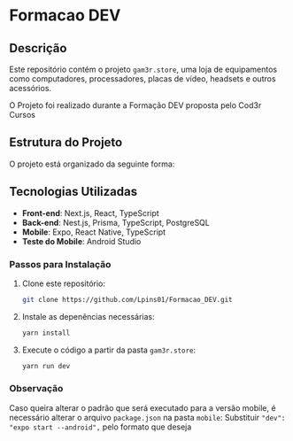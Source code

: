 # Formacao DEV

## Descrição
Este repositório contém o projeto `gam3r.store`, uma loja de equipamentos como computadores, processadores, placas de vídeo, headsets e outros acessórios.

O Projeto foi realizado durante a Formação DEV proposta pelo Cod3r Cursos

## Estrutura do Projeto
O projeto está organizado da seguinte forma:

## Tecnologias Utilizadas
- **Front-end**: Next.js, React, TypeScript
- **Back-end**: Nest.js, Prisma, TypeScript, PostgreSQL
- **Mobile**: Expo, React Native, TypeScript
- **Teste do Mobile**: Android Studio 

### Passos para Instalação
1. Clone este repositório:
   ```bash
   git clone https://github.com/Lpins01/Formacao_DEV.git

2. Instale as depenências necessárias:
   ```bash
   yarn install

3. Execute o código a partir da pasta `gam3r.store`:
   ```bash
   yarn run dev

### Observação
Caso queira alterar o padrão que será executado para a versão mobile, é necessário alterar o arquivo `package.json` na pasta `mobile`:
  Substituir `"dev": "expo start --android",` pelo formato que deseja
